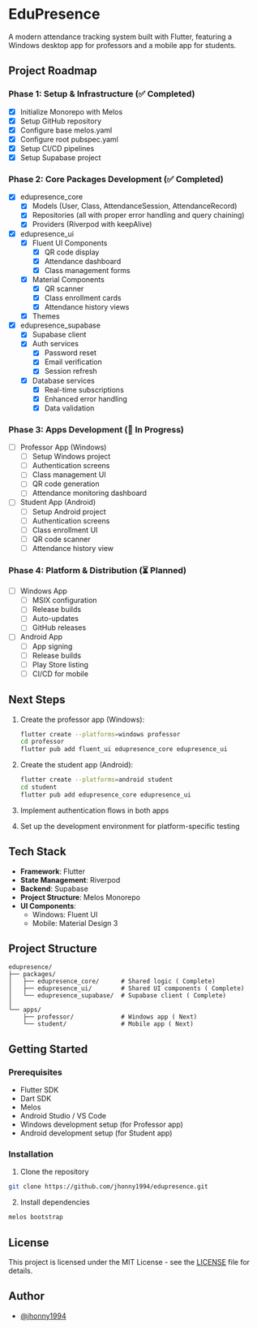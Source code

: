 # EduPresence

A modern attendance tracking system built with Flutter, featuring a Windows desktop app for professors and a mobile app for students.

## Project Roadmap

### Phase 1: Setup & Infrastructure (✅ Completed)
- [x] Initialize Monorepo with Melos
- [x] Setup GitHub repository
- [x] Configure base melos.yaml
- [x] Configure root pubspec.yaml
- [x] Setup CI/CD pipelines
- [x] Setup Supabase project

### Phase 2: Core Packages Development (✅ Completed)
- [x] edupresence_core
  - [x] Models (User, Class, AttendanceSession, AttendanceRecord)
  - [x] Repositories (all with proper error handling and query chaining)
  - [x] Providers (Riverpod with keepAlive)
- [x] edupresence_ui
  - [x] Fluent UI Components
    - [x] QR code display
    - [x] Attendance dashboard
    - [x] Class management forms
  - [x] Material Components
    - [x] QR scanner
    - [x] Class enrollment cards
    - [x] Attendance history views
  - [x] Themes
- [x] edupresence_supabase
  - [x] Supabase client
  - [x] Auth services
    - [x] Password reset
    - [x] Email verification
    - [x] Session refresh
  - [x] Database services
    - [x] Real-time subscriptions
    - [x] Enhanced error handling
    - [x] Data validation

### Phase 3: Apps Development (🚧 In Progress)
- [ ] Professor App (Windows)
  - [ ] Setup Windows project
  - [ ] Authentication screens
  - [ ] Class management UI
  - [ ] QR code generation
  - [ ] Attendance monitoring dashboard
- [ ] Student App (Android)
  - [ ] Setup Android project
  - [ ] Authentication screens
  - [ ] Class enrollment UI
  - [ ] QR code scanner
  - [ ] Attendance history view

### Phase 4: Platform & Distribution (⏳ Planned)
- [ ] Windows App
  - [ ] MSIX configuration
  - [ ] Release builds
  - [ ] Auto-updates
  - [ ] GitHub releases
- [ ] Android App
  - [ ] App signing
  - [ ] Release builds
  - [ ] Play Store listing
  - [ ] CI/CD for mobile

## Next Steps

1. Create the professor app (Windows):
   ```bash
   flutter create --platforms=windows professor
   cd professor
   flutter pub add fluent_ui edupresence_core edupresence_ui
   ```

2. Create the student app (Android):
   ```bash
   flutter create --platforms=android student
   cd student
   flutter pub add edupresence_core edupresence_ui
   ```

3. Implement authentication flows in both apps

4. Set up the development environment for platform-specific testing

## Tech Stack

- **Framework**: Flutter
- **State Management**: Riverpod
- **Backend**: Supabase
- **Project Structure**: Melos Monorepo
- **UI Components**: 
  - Windows: Fluent UI
  - Mobile: Material Design 3

## Project Structure
```
edupresence/
├── packages/
│   ├── edupresence_core/      # Shared logic ( Complete)
│   ├── edupresence_ui/        # Shared UI components ( Complete)
│   └── edupresence_supabase/  # Supabase client ( Complete)
│
└── apps/
    ├── professor/             # Windows app ( Next)
    └── student/               # Mobile app ( Next)
```

## Getting Started

### Prerequisites
- Flutter SDK
- Dart SDK
- Melos
- Android Studio / VS Code
- Windows development setup (for Professor app)
- Android development setup (for Student app)

### Installation

1. Clone the repository
```bash
git clone https://github.com/jhonny1994/edupresence.git
```

2. Install dependencies
```bash
melos bootstrap
```

## License

This project is licensed under the MIT License - see the [LICENSE](LICENSE) file for details.

## Author

- [@jhonny1994](https://github.com/jhonny1994)